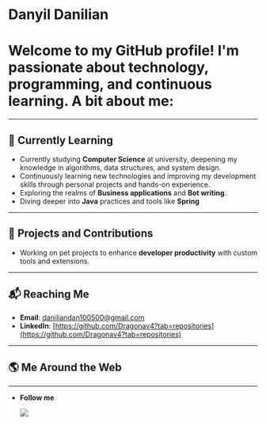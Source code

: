 # Danyil Danilian

# Welcome to my GitHub profile! I'm passionate about technology, programming, and continuous learning. A bit about me:

---
## 🌱 **Currently Learning**
- Currently studying **Computer Science** at university, deepening my knowledge in algorithms, data structures, and system design.
- Continuously learning new technologies and improving my development skills through personal projects and hands-on experience.
- Exploring the realms of **Business applications** and **Bot writing**.
- Diving deeper into **Java** practices and tools like **Spring**
---
## 🔧 **Projects and Contributions**
- Working on pet projects to enhance **developer productivity** with custom tools and extensions.
---
## 📬 **Reaching Me**
- **Email**: [daniliandan100500@gmail.com](mailto:daniliandan@105000)
- **LinkedIn**: [https://github.com/Dragonav4?tab=repositories](https://github.com/Dragonav4?tab=repositories)
---
## 🌎 **Me Around the Web**

---
- **Follow me**
  <p align="left">
  <a href="https://github.com/Dragonav4">
    <img src="https://img.shields.io/badge/GitHub-Follow-brightgreen?style=for-the-badge&logo=github">
  </a>
</p>
